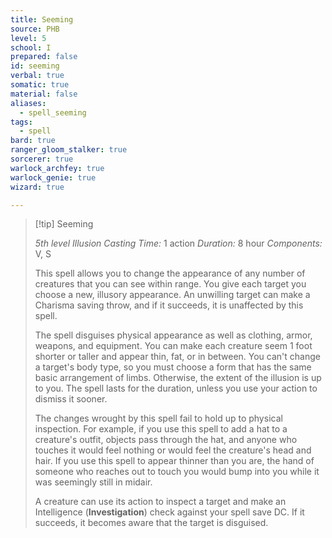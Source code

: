 ```yaml
---
title: Seeming
source: PHB
level: 5
school: I
prepared: false
id: seeming
verbal: true
somatic: true
material: false
aliases:
  - spell_seeming
tags:
  - spell
bard: true
ranger_gloom_stalker: true
sorcerer: true
warlock_archfey: true
warlock_genie: true
wizard: true

---
```

>[!tip] Seeming
>
> *5th level Illusion*
> *Casting Time:* 1 action
> *Duration:* 8 hour
> *Components:* V, S
>
>This spell allows you to change the appearance of any number of creatures that you can see within range. You give each target you choose a new, illusory appearance. An unwilling target can make a Charisma saving throw, and if it succeeds, it is unaffected by this spell.
>
>The spell disguises physical appearance as well as clothing, armor, weapons, and equipment. You can make each creature seem 1 foot shorter or taller and appear thin, fat, or in between. You can't change a target's body type, so you must choose a form that has the same basic arrangement of limbs. Otherwise, the extent of the illusion is up to you. The spell lasts for the duration, unless you use your action to dismiss it sooner.
>
>The changes wrought by this spell fail to hold up to physical inspection. For example, if you use this spell to add a hat to a creature's outfit, objects pass through the hat, and anyone who touches it would feel nothing or would feel the creature's head and hair. If you use this spell to appear thinner than you are, the hand of someone who reaches out to touch you would bump into you while it was seemingly still in midair.
>
>A creature can use its action to inspect a target and make an Intelligence (**Investigation**) check against your spell save DC. If it succeeds, it becomes aware that the target is disguised.
>

